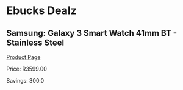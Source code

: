 
# Ebucks Dealz
## Samsung: Galaxy 3 Smart Watch 41mm BT - Stainless Steel
[Product Page](https://www.ebucks.com/web/shop/productSelected.do?prodId=1066608108&catId=842825135)

Price: R3599.00

Savings: 300.0


	